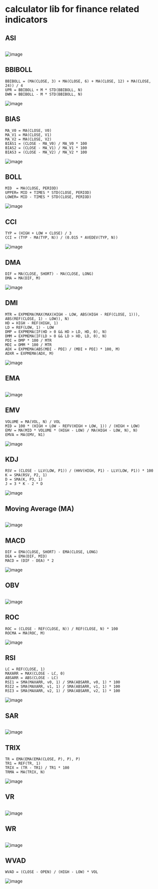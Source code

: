 # calculator lib for finance related indicators
## ASI
```
```
![image](./img/asi.png)

## BBIBOLL
```
BBIBOLL = (MA(CLOSE, 3) + MA(CLOSE, 6) + MA(CLOSE, 12) + MA(CLOSE, 24)) / 4
UPR = BBIBOLL + M * STD(BBIBOLL, N)
DWN = BBIBOLL - M * STD(BBIBOLL, N)
```
![image](./img/bbiboll.png)

## BIAS
```
MA_V0 = MA(CLOSE, V0)
MA_V1 = MA(CLOSE, V1)
MA_V2 = MA(CLOSE, V2)
BIAS1 = (CLOSE - MA_V0) / MA_V0 * 100
BIAS2 = (CLOSE - MA_V1) / MA_V1 * 100
BIAS3 = (CLOSE - MA_V2) / MA_V2 * 100
```
![image](./img/bias.png)

## BOLL
```
MID  = MA(CLOSE, PERIOD)
UPPER= MID + TIMES * STD(CLOSE, PERIOD)
LOWER= MID - TIMES * STD(CLOSE, PERIOD)
```
![image](./img/boll.png)



## CCI
```
TYP = (HIGH + LOW + CLOSE) / 3
CCI = (TYP - MA(TYP, N)) / (0.015 * AVEDEV(TYP, N))
```
![image](./img/cci.png)



## DMA
```
DIF = MA(CLOSE, SHORT) - MA(CLOSE, LONG)
DMA = MA(DIF, M)
```
![image](./img/dma.png)



## DMI
```
MTR = EXPMEMA(MAX(MAX(HIGH - LOW, ABS(HIGH - REF(CLOSE, 1))), ABS(REF(CLOSE, 1) - LOW)), N)
HD = HIGH - REF(HIGH, 1)
LD = REF(LOW, 1) - LOW
DMP = EXPMEMA(IF(HD > 0 && HD > LD, HD, 0), N)
DMM = EXPMEMA(IF(LD > 0 && LD > HD, LD, 0), N)
PDI = DMP * 100 / MTR
MDI = DMM * 100 / MTR
ADX = EXPMEMA(ABS(MDI - PDI) / (MDI + PDI) * 100, M)
ADXR = EXPMEMA(ADX, M)
```
![image](./img/dmi.png)

## EMA
```
```
![image](./img/ema.png)



## EMV
```
VOLUME = MA(VOL, N) / VOL
MID = 100 * (HIGH + LOW - REFV(HIGH + LOW, 1)) / (HIGH + LOW)
EMV = MA(MID * VOLUME * (HIGH - LOW) / MA(HIGH - LOW, N), N)
EMVA = MA(EMV, N1)
```
![image](./img/emv.jpg)



## KDJ
```
RSV = (CLOSE - LLV(LOW, P1)) / (HHV(HIGH, P1) - LLV(LOW, P1)) * 100
K = SMA(RSV, P2, 1)
D = SMA(K, P3, 1)
J = 3 * K - 2 * D
```
![image](./img/kdj.jpg)



## Moving Average (MA)
```
```
![image](./img/ma.png)



## MACD
```
DIF = EMA(CLOSE, SHORT) - EMA(CLOSE, LONG)
DEA = EMA(DIF, MID)
MACD = (DIF - DEA) * 2
```
![image](./img/macd.jpg)



## OBV
```
```
![image](./img/obv.jpg)



## ROC
```
ROC = (CLOSE - REF(CLOSE, N)) / REF(CLOSE, N) * 100
ROCMA = MA(ROC, M)
```
![image](./img/roc.jpg)



## RSI
```
LC = REF(CLOSE, 1)
MAXARR = MAX(CLOSE - LC, 0)
ABSARR = ABS(CLOSE - LC)
RSI1 = SMA(MAXARR, v0, 1) / SMA(ABSARR, v0, 1) * 100
RSI2 = SMA(MAXARR, v1, 1) / SMA(ABSARR, v1, 1) * 100
RSI3 = SMA(MAXARR, v2, 1) / SMA(ABSARR, v2, 1) * 100
```
![image](./img/rsi.jpg)



## SAR
```
```
![image](./img/sar.jpg)



## TRIX
```
TR = EMA(EMA(EMA(CLOSE, P), P), P)
TR1 = REF(TR, 1)
TRIX = (TR - TR1) / TR1 * 100
TRMA = MA(TRIX, N)
```
![image](./img/trix.png)



## VR
```
```
![image](./img/vr.jpg)



## WR
```
```
![image](./img/wr.jpg)


## WVAD
```
WVAD = (CLOSE - OPEN) / (HIGH - LOW) * VOL
```
![image](./img/wvad.jpg)
